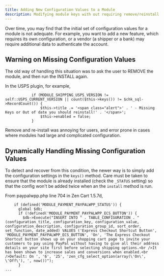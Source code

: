 ```yaml
---
title: Adding New Configuration Values to a Module
description: Modifying module keys with out requiring remove/reinstall
---
```


Over time, you may find that the initial set of configuration values for a module is not adequate.  For example, you want to add a new feature, which requires its own configuration, or a vendor (a shipper or a bank) may require additional data to authenticate the account. 

## Warning on Missing Configuration Values 

The old way of handling this situation was to ask the user to REMOVE the module, and then run the INSTALL again.  

In the USPS plugin, for example, 

```
            if (MODULE_SHIPPING_USPS_VERSION != self::USPS_CURRENT_VERSION || count($this->keys()) != $chk_sql->RecordCount()) {
                $this->title .= '<span class="alert">' . ' - Missing Keys or Out of date you should reinstall!' . '</span>';
                $this->enabled = false;
            }
```

Remove and re-install was annoying for users, and error prone in cases where modules had large and complicated configuration. 

## Dynamically Handling Missing Configuration Values 

To detect and recover from this condition, the newer way is to simply add the configuration settings in the `keys()` method.   Care must be taken to ensure that the module is already installed (check the `_STATUS` setting) so that the config won't be added twice when an the `install` method is run. 

From paypalwpp.php line 704 in Zen Cart 1.5.7d, 


```
    if (defined('MODULE_PAYMENT_PAYPALWPP_STATUS')) {
      global $db;
      if (!defined('MODULE_PAYMENT_PAYPALWPP_ECS_BUTTON')) {
        $db->Execute("INSERT INTO " . TABLE_CONFIGURATION . " (configuration_title, configuration_key, configuration_value, configuration_description, configuration_group_id, sort_order, set_function, date_added) VALUES ('Express Checkout Shortcut Button', 'MODULE_PAYMENT_PAYPALWPP_ECS_BUTTON', 'On', 'The Express Checkout Shortcut button shows up on your shopping cart page to invite your customers to pay using PayPal without having to give all their address details on your site first before selecting shipping options.<br />It has been shown to increase sales and conversions when enabled.<br />Default: On ', '6', '25', 'zen_cfg_select_option(array(\'On\', \'Off\'), ', now())");
      }
...
```
